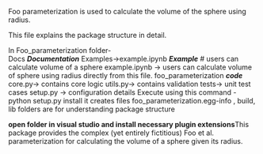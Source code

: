 Foo parameterization is used to calculate the volume of the sphere using radius.

This file explains the package structure in detail.

In Foo_parameterization folder-  
Docs ***Documentation***
Examples->example.ipynb ***Example*** # users can calculate volume of a sphere
example.ipynb -> users can calculate volume of sphere using radius directly from this file.
foo_parameterization ***code***
core.py-> contains core logic
utils.py-> contains validation
tests->  unit test cases
setup.py -> configuration details 
Execute using this command - python setup.py install 
it creates files foo_parameterization.egg-info , build, lib folders are for understanding package structure 

**open folder in visual studio and install necessary plugin extensions**This package provides the complex (yet entirely fictitious) Foo et al. parameterization for calculating the volume of a sphere given its radius.
